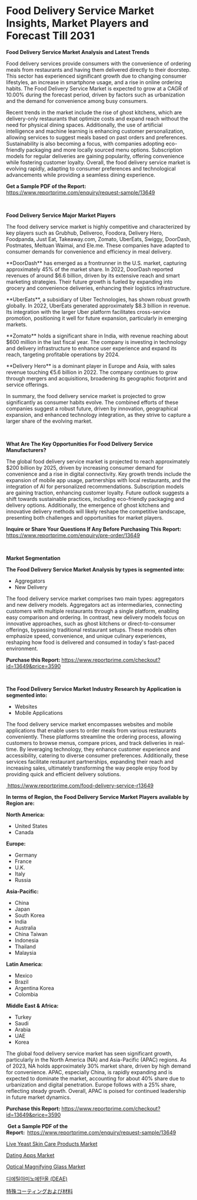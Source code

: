 <p><h1>Food Delivery Service Market Insights, Market Players and Forecast Till 2031</h1></p><p><strong>Food Delivery Service Market Analysis and Latest Trends</strong></p>
<p><p>Food delivery services provide consumers with the convenience of ordering meals from restaurants and having them delivered directly to their doorstep. This sector has experienced significant growth due to changing consumer lifestyles, an increase in smartphone usage, and a rise in online ordering habits. The Food Delivery Service Market is expected to grow at a CAGR of 10.00% during the forecast period, driven by factors such as urbanization and the demand for convenience among busy consumers.</p><p>Recent trends in the market include the rise of ghost kitchens, which are delivery-only restaurants that optimize costs and expand reach without the need for physical dining spaces. Additionally, the use of artificial intelligence and machine learning is enhancing customer personalization, allowing services to suggest meals based on past orders and preferences. Sustainability is also becoming a focus, with companies adopting eco-friendly packaging and more locally sourced menu options. Subscription models for regular deliveries are gaining popularity, offering convenience while fostering customer loyalty. Overall, the food delivery service market is evolving rapidly, adapting to consumer preferences and technological advancements while providing a seamless dining experience.</p></p>
<p><strong>Get a Sample PDF of the Report:&nbsp;</strong> <a href="https://www.reportprime.com/enquiry/request-sample/13649">https://www.reportprime.com/enquiry/request-sample/13649</a></p>
<p>&nbsp;</p>
<p><strong>Food Delivery Service Major Market Players</strong></p>
<p><p>The food delivery service market is highly competitive and characterized by key players such as Grubhub, Deliveroo, Foodora, Delivery Hero, Foodpanda, Just Eat, Takeaway.com, Zomato, UberEats, Swiggy, DoorDash, Postmates, Meituan Waimai, and Ele.me. These companies have adapted to consumer demands for convenience and efficiency in meal delivery.</p><p>**DoorDash** has emerged as a frontrunner in the U.S. market, capturing approximately 45% of the market share. In 2022, DoorDash reported revenues of around $6.6 billion, driven by its extensive reach and smart marketing strategies. Their future growth is fueled by expanding into grocery and convenience deliveries, enhancing their logistics infrastructure.</p><p>**UberEats**, a subsidiary of Uber Technologies, has shown robust growth globally. In 2022, UberEats generated approximately $8.3 billion in revenue. Its integration with the larger Uber platform facilitates cross-service promotion, positioning it well for future expansion, particularly in emerging markets.</p><p>**Zomato** holds a significant share in India, with revenue reaching about $600 million in the last fiscal year. The company is investing in technology and delivery infrastructure to enhance user experience and expand its reach, targeting profitable operations by 2024.</p><p>**Delivery Hero** is a dominant player in Europe and Asia, with sales revenue touching €5.6 billion in 2022. The company continues to grow through mergers and acquisitions, broadening its geographic footprint and service offerings.</p><p>In summary, the food delivery service market is projected to grow significantly as consumer habits evolve. The combined efforts of these companies suggest a robust future, driven by innovation, geographical expansion, and enhanced technology integration, as they strive to capture a larger share of the evolving market.</p></p>
<p>&nbsp;</p>
<p><strong>What Are The Key Opportunities For Food Delivery Service Manufacturers?</strong></p>
<p><p>The global food delivery service market is projected to reach approximately $200 billion by 2025, driven by increasing consumer demand for convenience and a rise in digital connectivity. Key growth trends include the expansion of mobile app usage, partnerships with local restaurants, and the integration of AI for personalized recommendations. Subscription models are gaining traction, enhancing customer loyalty. Future outlook suggests a shift towards sustainable practices, including eco-friendly packaging and delivery options. Additionally, the emergence of ghost kitchens and innovative delivery methods will likely reshape the competitive landscape, presenting both challenges and opportunities for market players.</p></p>
<p><strong>Inquire or Share Your Questions If Any Before Purchasing This Report:</strong> <a href="https://www.reportprime.com/enquiry/pre-order/13649">https://www.reportprime.com/enquiry/pre-order/13649</a></p>
<p>&nbsp;</p>
<p><strong>Market Segmentation</strong></p>
<p><strong>The Food Delivery Service Market Analysis by types is segmented into:</strong></p>
<p><ul><li>Aggregators</li><li>New Delivery</li></ul></p>
<p><p>The food delivery service market comprises two main types: aggregators and new delivery models. Aggregators act as intermediaries, connecting customers with multiple restaurants through a single platform, enabling easy comparison and ordering. In contrast, new delivery models focus on innovative approaches, such as ghost kitchens or direct-to-consumer offerings, bypassing traditional restaurant setups. These models often emphasize speed, convenience, and unique culinary experiences, reshaping how food is delivered and consumed in today's fast-paced environment.</p></p>
<p><strong>Purchase this Report:&nbsp;</strong><a href="https://www.reportprime.com/checkout?id=13649&price=3590">https://www.reportprime.com/checkout?id=13649&price=3590</a></p>
<p>&nbsp;</p>
<p><strong>The Food Delivery Service Market Industry Research by Application is segmented into:</strong></p>
<p><ul><li>Websites</li><li>Mobile Applications</li></ul></p>
<p><p>The food delivery service market encompasses websites and mobile applications that enable users to order meals from various restaurants conveniently. These platforms streamline the ordering process, allowing customers to browse menus, compare prices, and track deliveries in real-time. By leveraging technology, they enhance customer experience and accessibility, catering to diverse consumer preferences. Additionally, these services facilitate restaurant partnerships, expanding their reach and increasing sales, ultimately transforming the way people enjoy food by providing quick and efficient delivery solutions.</p></p>
<p><a href="https://www.reportprime.com/food-delivery-service-r13649">&nbsp;https://www.reportprime.com/food-delivery-service-r13649</a></p>
<p><strong>In terms of Region, the Food Delivery Service Market Players available by Region are:</strong></p>
<p>
    <p> <strong> North America: </strong>
        <ul>
            <li>United States</li>
            <li>Canada</li>
        </ul>
        </p> 
    <p> <strong> Europe: </strong>
        <ul>
            <li>Germany</li>
            <li>France</li>
            <li>U.K.</li>
            <li>Italy</li>
            <li>Russia</li>
        </ul>
        </p> 
    <p> <strong> Asia-Pacific: </strong>
        <ul>
            <li>China</li>
            <li>Japan</li>
            <li>South Korea</li>
            <li>India</li>
            <li>Australia</li>
            <li>China Taiwan</li>
            <li>Indonesia</li>
            <li>Thailand</li>
            <li>Malaysia</li>
        </ul>
        </p> 
    <p> <strong> Latin America: </strong>
        <ul>
            <li>Mexico</li>
            <li>Brazil</li>
            <li>Argentina Korea</li>
            <li>Colombia</li>
        </ul>
        </p> 
    <p> <strong> Middle East & Africa: </strong>
        <ul>
            <li>Turkey</li>
            <li>Saudi</li>
            <li>Arabia</li>
            <li>UAE</li>
            <li>Korea</li>
        </ul>
    </p>
    </p>
<p><p>The global food delivery service market has seen significant growth, particularly in the North America (NA) and Asia-Pacific (APAC) regions. As of 2023, NA holds approximately 30% market share, driven by high demand for convenience. APAC, especially China, is rapidly expanding and is expected to dominate the market, accounting for about 40% share due to urbanization and digital penetration. Europe follows with a 25% share, reflecting steady growth. Overall, APAC is poised for continued leadership in future market dynamics.</p></p>
<p><strong>Purchase this Report: </strong><a href="https://www.reportprime.com/checkout?id=13649&price=3590">https://www.reportprime.com/checkout?id=13649&price=3590</a></p>
<p>&nbsp;<strong>Get a Sample PDF of the Report:&nbsp;&nbsp;</strong><a href="https://www.reportprime.com/enquiry/request-sample/13649">https://www.reportprime.com/enquiry/request-sample/13649</a></p>
<p><strong></strong></p>
<p><p><a href="https://medium.com/@patriciahanson2013/the-live-yeast-skin-care-products-market-prioritizes-cost-control-and-efficiency-enhancement-db41542eaa87">Live Yeast Skin Care Products Market</a></p><p><a href="https://github.com/elizabethdagraca/Market-Research-Report-List-5/blob/main/dating-apps-market.md">Dating Apps Market</a></p><p><a href="https://issuu.com/reportprime-2/docs/optical-magnifying-glass-market-siz_310af9d78566cb">Optical Magnifying Glass Market</a></p><p><a href="https://medium.com/@wallacecumfgmings567556/%EC%84%B8%EA%B3%84-diethylaminoethanol-deae-market-%EC%9D%80-2024%EC%97%90%EC%84%9C-2031%EB%A1%9C-%EC%97%B0%ED%8F%89%EA%B7%A0-%EC%A6%9D%EA%B0%80%EC%9C%A8%EC%9D%84-%EB%B3%B4%EC%9D%BC-%EA%B2%83%EC%9C%BC%EB%A1%9C-%EC%98%88%EC%83%81%EB%90%A9%EB%8B%88%EB%8B%A4-dee48770df1f">디에틸아미노에탄올 (DEAE)</a></p><p><a href="https://medium.com/@opalkilback2023/specialty-coatings-and-materials-market-%E3%81%AE%E3%82%B0%E3%83%AD%E3%83%BC%E3%83%90%E3%83%AB%E5%B8%82%E5%A0%B4%E6%A6%82%E8%A6%81%E3%81%AF-%E4%B8%96%E7%95%8C%E3%81%8A%E3%82%88%E3%81%B3%E4%B8%BB%E8%A6%81%E5%B8%82%E5%A0%B4%E3%81%AB%E3%81%8A%E3%81%91%E3%82%8B%E6%A5%AD%E7%95%8C%E3%81%AB%E5%BD%B1%E9%9F%BF%E3%82%92%E4%B8%8E%E3%81%88%E3%82%8B%E4%B8%BB%E8%A6%81%E3%81%AA%E3%83%88%E3%83%AC%E3%83%B3%E3%83%89%E3%81%AB%E3%81%A4%E3%81%84%E3%81%A6-%E7%8B%AC%E8%87%AA%E3%81%AE%E8%A6%96%E7%82%B9%E3%82%92%E6%8F%90%E4%BE%9B%E3%81%97%E3%81%BE%E3%81%99-1d7fc432695b">特殊コーティングおよび材料</a></p></p>